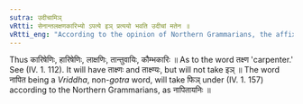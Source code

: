 ```yaml
---
sutra: उदीचामिञ्
vRtti: सेनान्तलक्षणकारिभ्यो ऽपत्ये इञ् प्रत्ययो भवति उदीचां मतेन ॥
vRtti_eng: "According to the opinion of Northern Grammarians, the affix 'इञ्' coines in the sense of a descendant, after the words ending in '_sena_,' the word '_lakshana_,' and words expressing artisans."
---
```

Thus कारिषेणिः, हारिषेणिः, लाक्षणिः, तान्तुवायिः, कौम्भकारिः ॥  As to the word तक्ष्ण 'carpenter.' See (IV. 1. 112). It will have ताक्ष्णः and ताक्ष्ण्यः, but will not take इञ् ॥ The word नापित being a _Vriddha_, non-_gotra_ word, will take फिञ् under (IV. 1. 157) according to the Northern Grammarians, as नापितायनिः ॥
